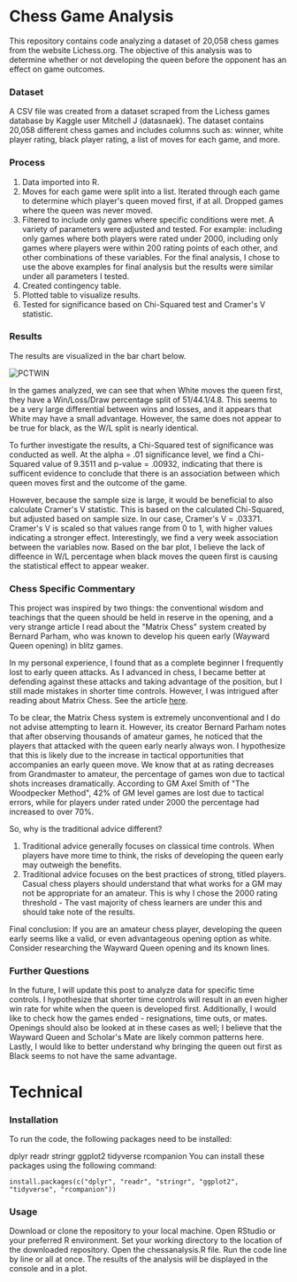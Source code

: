 # Chess Game Analysis

This repository contains code analyzing a dataset of 20,058 chess games from the website Lichess.org. The objective of this analysis was to determine 
whether or not developing the queen before the opponent has an effect on game outcomes. 

### Dataset

A CSV file was created from a dataset scraped from the Lichess games database by Kaggle user Mitchell J (datasnaek). The dataset contains 20,058 different chess games and includes columns such as: winner, white player rating, black player rating, a list of moves for each game, and more. 

### Process

1. Data imported into R.
2. Moves for each game were split into a list. Iterated through each game to determine which player's queen moved first, if at all. Dropped games
where the queen was never moved.
3. Filtered to include only games where specific conditions were met. A variety of parameters were adjusted and tested. For example:
including only games where both players were rated under 2000, including only games where players were within 200 rating points of each other,
and other combinations of these variables. For the final analysis, I chose to use the above examples for final analysis but the results were
similar under all parameters I tested. 
4. Created contingency table. 
5. Plotted table to visualize results. 
6. Tested for significance based on Chi-Squared test and Cramer's V statistic.

### Results

The results are visualized in the bar chart below.  

![PCTWIN](https://user-images.githubusercontent.com/98286027/221739170-fb448b24-1a7a-43b3-ab27-a34d72494e55.png)

In the games analyzed, we can see that when White moves the queen first, they have a Win/Loss/Draw percentage split of 51/44.1/4.8.
This seems to be a very large differential between wins and losses, and it appears that White may have a small advantage.
However, the same does not appear to be true for black, as the W/L split is nearly identical. 

To further investigate the results, a Chi-Squared test of significance was conducted as well. At the alpha = .01 significance level, we find a
Chi-Squared value of 9.3511 and p-value = .00932, indicating that there is sufficent evidence to conclude that there is an association between which queen moves first
and the outcome of the game.

However, because the sample size is large, it would be beneficial to also calculate Cramer's V statistic. This is based on the calculated Chi-Squared, but adjusted
based on sample size. In our case, Cramer's V = .03371. Cramer's V is scaled so that values range from 0 to 1, with higher values indicating a stronger effect.
Interestingly, we find a very week association between the variables now. Based on the bar plot, I believe the lack of diffeence in W/L percentage when black moves 
the queen first is causing the statistical effect to appear weaker. 

### Chess Specific Commentary

This project was inspired by two things: the conventional wisdom and teachings that the queen should be held in reserve in the opening, and a very strange article I read about the "Matrix Chess" system created by Bernard Parham, who was known to develop his queen early (Wayward Queen opening) in blitz games.

In my personal experience, I found that as a complete beginner I frequently lost to early queen attacks. As I advanced in chess, I became better at defending
against these attacks and taking advantage of the position, but I still made mistakes in shorter time controls. However, I was intrigued after reading about Matrix Chess. See the article [here](https://www.thechessdrum.net/talkingdrum/TheMatrix/index.html).

To be clear, the Matrix Chess system is extremely unconventional and I do not advise attempting to learn it. However, its creator Bernard Parham notes that after observing 
thousands of amateur games, he noticed that the players that attacked with the queen early nearly always won. I hypothesize that this is likely due to the increase in 
tactical opportunities that accompanies an early queen move. We know that at as rating decreases from Grandmaster to amateur, the percentage of games won due to tactical 
shots increases dramatically. According to GM Axel Smith of "The Woodpecker Method", 42% of GM level games are lost due to tactical errors, while for players under rated under 
2000 the percentage had increased to over 70%. 

So, why is the traditional advice different? 

1. Traditional advice generally focuses on classical time controls. When players have more time to think, the risks of developing the queen early may outweigh the benefits. 
2. Traditional advice focuses on the best practices of strong, titled players. Casual chess players should understand that what works for a GM may not be
appropriate for an amateur. This is why I chose the 2000 rating threshold - The vast majority of chess learners are under this and should take note of the results. 

Final conclusion: If you are an amateur chess player, developing the queen early seems like a valid, or even advantageous opening option as white. Consider researching 
the Wayward Queen opening and its known lines. 

### Further Questions

In the future, I will update this post to analyze data for specific time controls. I hypothesize that shorter time controls will result in an even higher win rate for 
white when the queen is developed first. Additionally, I would like to check how the games ended - resignations, time outs, or mates. Openings should also be looked at 
in these cases as well; I believe that the Wayward Queen and Scholar's Mate are likely common patterns here. Lastly, I would like to better understand why bringing the queen out first as Black seems to not have the same advantage. 

# Technical

### Installation
To run the code, the following packages need to be installed:

dplyr
readr
stringr
ggplot2
tidyverse
rcompanion
You can install these packages using the following command:

```
install.packages(c("dplyr", "readr", "stringr", "ggplot2", "tidyverse", "rcompanion"))
```

### Usage

Download or clone the repository to your local machine.
Open RStudio or your preferred R environment.
Set your working directory to the location of the downloaded repository.
Open the chessanalysis.R file.
Run the code line by line or all at once.
The results of the analysis will be displayed in the console and in a plot.






